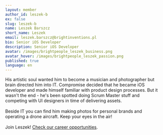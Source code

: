 ```yaml
---
layout: member
author_id: leszek-b
ex: false
slug: leszek-b
name: Leszek Barszcz
short_name: Leszek
email: leszek.barszcz@brightinventions.pl
bio: Senior iOS Developer
description: Senior iOS Developer
avatar: /images/brightpeople_leszek_business.png
avatar_hover: /images/brightpeople_leszek_passion.png
published: true
language: en
---
```

His artistic soul wanted him to become a musician and photographer but brain directed him into IT. Compromise decided that he became iOS developer and made himself familiar with product design processes. But it wasn't the end - he's been spotted doing Scrum Master stuff and competing with UI designers in time of delivering assets.\
\
Beside IT you can find him making photos for personal brands and operating a drone aircraft. Keep your eyes in the air!\
\
Join Leszek! [Check our career opportunities](/career).